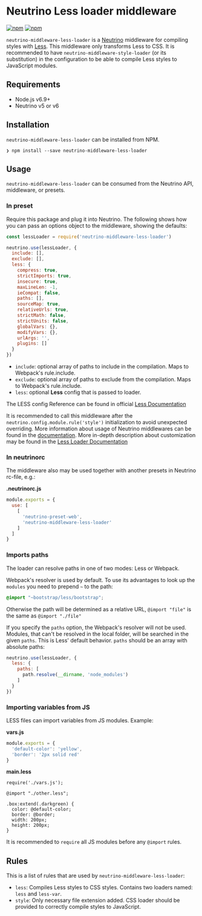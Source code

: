 # Neutrino Less loader middleware

[![npm](https://img.shields.io/npm/v/neutrino-middleware-less-loader.svg)](https://www.npmjs.com/package/neutrino-middleware-less-loader)
[![npm](https://img.shields.io/npm/dt/neutrino-middleware-less-loader.svg)](https://www.npmjs.com/package/neutrino-middleware-less-loader)

`neutrino-middleware-less-loader` is a [Neutrino](https://neutrino.js.org) middleware for compiling styles with [Less](http://lesscss.org/). This middleware only transforms Less to CSS. It is recommended to have `neutrino-middleware-style-loader` (or its substitution) in the configuration to be able to compile Less styles to JavaScript modules.

## Requirements

* Node.js v6.9+
* Neutrino v5 or v6

## Installation

`neutrino-middleware-less-loader` can be installed from NPM.

```
❯ npm install --save neutrino-middleware-less-loader
```

## Usage

`neutrino-middleware-less-loader` can be consumed from the Neutrino API, middleware, or presets.

### In preset

Require this package and plug it into Neutrino. The following shows how you can pass an options object to the middleware, showing the defaults:

```js
const lessLoader = require('neutrino-middleware-less-loader')

neutrino.use(lessLoader, {
  include: [],
  exclude: [],
  less: {
    compress: true,
    strictImports: true,
    insecure: true,
    maxLineLen: -1,
    ieCompat: false,
    paths: [],
    sourceMap: true,
    relativeUrls: true,
    strictMath: false,
    strictUnits: false,
    globalVars: {},
    modifyVars: {},
    urlArgs: '',
    plugins: []
  }
})
```

* `include`: optional array of paths to include in the compilation. Maps to Webpack's rule.include.
* `exclude`: optional array of paths to exclude from the compilation. Maps to Webpack's rule.include.
* `less`: optional **Less** config that is passed to loader.

The LESS config Reference can be found in official [Less Documentation](http://lesscss.org/3.x/usage/#less-options)

It is recommended to call this middleware after the `neutrino.config.module.rule('style')` initialization to avoid unexpected overriding. More information about usage of Neutrino middlewares can be found in the [documentation](https://neutrino.js.org/middleware). More in-depth description about customization may be found in the [Less Loader Documentation](https://github.com/webpack-contrib/less-loader)

### In neutrinorc

The middleware also may be used together with another presets in Neutrino rc-file, e.g.:

**.neutrinorc.js**
```js
module.exports = {
  use: [
    [
      'neutrino-preset-web',
      'neutrino-middleware-less-loader'
    ]
  ]
}
```

### Imports paths

The loader can resolve paths in one of two modes: Less or Webpack. 

Webpack's resolver is used by default. To use its advantages to look up the `modules` you need to prepend `~` to the path:

```css
@import "~bootstrap/less/bootstrap";
```
Otherwise the path will be determined as a relative URL, `@import "file"` is the same as `@import "./file"`

If you specify the `paths` option, the Webpack's resolver will not be used. Modules, that can't be resolved in the local folder, will be searched in the given `paths`. This is Less' default behavior. `paths` should be an array with absolute paths:

```js
neutrino.use(lessLoader, {
  less: {
    paths: [
      path.resolve(__dirname, 'node_modules')
    ]
  }
})
```

### Importing variables from JS

LESS files can import variables from JS modules. Example:

**vars.js**
```js
module.exports = {
  'default-color': 'yellow',
  'border': '2px solid red'
}
```

**main.less**
```less
require('./vars.js');

@import "./other.less";

.box:extend(.darkgreen) {
  color: @default-color;
  border: @border;
  width: 200px;
  height: 200px;
}
```

It is recommended to `require` all JS modules before any `@import` rules.


## Rules

This is a list of rules that are used by `neutrino-middleware-less-loader`:

* `less`: Compiles Less styles to CSS styles. Contains two loaders named: `less` and `less-var`.
* `style`: Only necessary file extension added. CSS loader should be provided to correctly compile styles to JavaScript.



